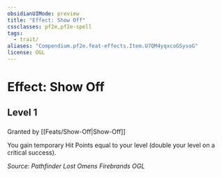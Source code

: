 ```yaml
---
obsidianUIMode: preview
title: "Effect: Show Off"
cssclasses: pf2e,pf2e-spell
tags:
  - trait/
aliases: "Compendium.pf2e.feat-effects.Item.U7QM4yqxcoGSysoG"
license: OGL
---
```

# Effect: Show Off
## Level 1
### 






Granted by [[Feats/Show-Off|Show-Off]]

You gain temporary Hit Points equal to your level (double your level on a critical success).

*Source: Pathfinder Lost Omens Firebrands*
*OGL*